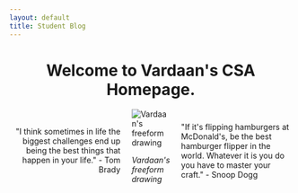 ```yaml
---
layout: default
title: Student Blog
---
```


<center><h1>Welcome to Vardaan's CSA Homepage.</h1></center>

<div style="display: flex; align-items: center; justify-content: center;">
  <div style="flex: 1; text-align: right; padding-right: 20px;">
    "I think sometimes in life the biggest challenges end up being the best things that happen in your life." - Tom Brady
  </div>
  <div style="flex: 0;">
    <img src="{{ site.baseurl }}/images/image0.png" alt="Vardaan's freeform drawing" class="small-image">
    <p style="font-style: italic;">Vardaan's freeform drawing</p>
  </div>
  <div style="flex: 1; text-align: left; padding-left: 20px;">
    "If it's flipping hamburgers at McDonald's, be the best hamburger flipper in the world. Whatever it is you do you have to master your craft." - Snoop Dogg
  </div>
</div>

<style>
.small-image {
  max-width: 400px; 
}
</style>
